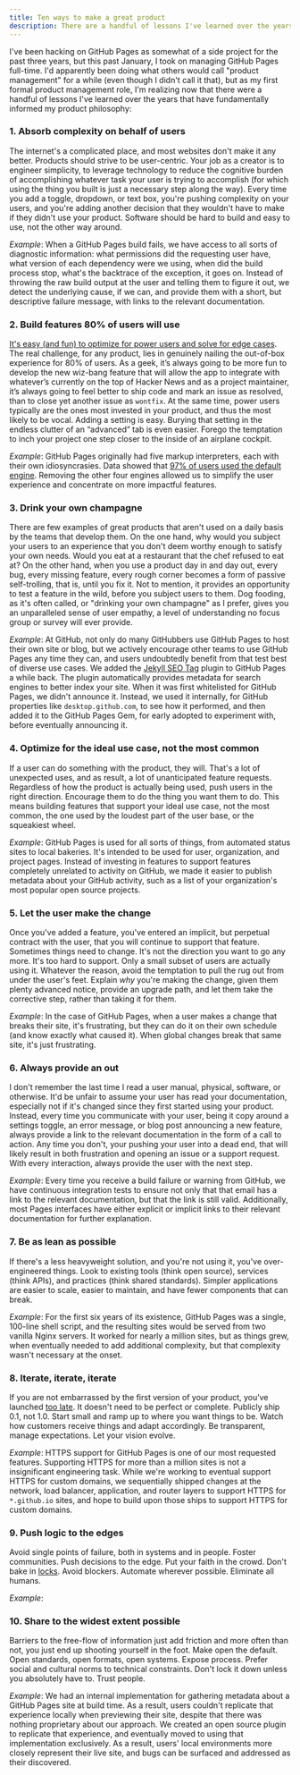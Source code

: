 ```yaml
---
title: Ten ways to make a great product
description: There are a handful of lessons I've learned over the years hacking on GitHub Pages that fundamentally inform my product philosophy
---
```


I've been hacking on GitHub Pages as somewhat of a side project for the past three years, but this past January, I took on managing GitHub Pages full-time. I'd apparently been doing what others would call "product management" for a while (even though I didn't call it that), but as my first formal product management role, I'm realizing now that there were a handful of lessons I've learned over the years that have fundamentally informed my product philosophy:

### 1. Absorb complexity on behalf of users

The internet's a complicated place, and most websites don't make it any better. Products should strive to be user-centric. Your job as a creator is to engineer simplicity, to leverage technology to reduce the cognitive burden of accomplishing whatever task your user is trying to accomplish (for which using the thing you built is just a necessary step along the way). Every time you add a toggle, dropdown, or text box, you're pushing complexity on your users, and you're adding another decision that they wouldn't have to make if they didn't use your product. Software should be hard to build and easy to use, not the other way around.

*Example*: When a GitHub Pages build fails, we have access to all sorts of diagnostic information: what permissions did the requesting user have, what version of each dependency were we using, when did the build process stop, what's the backtrace of the exception, it goes on. Instead of throwing the raw build output at the user and telling them to figure it out, we detect the underlying cause, if we can, and provide them with a short, but descriptive failure message, with links to the relevant documentation.

### 2. Build features 80% of users will use

[It's easy (and fun) to optimize for power users and solve for edge cases](http://ben.balter.com/2016/03/08/optimizing-for-power-users-and-edge-cases/). The real challenge, for any product, lies in genuinely nailing the out-of-box experience for 80% of users. As a geek, it’s always going to be more fun to develop the new wiz-bang feature that will allow the app to integrate with whatever’s currently on the top of Hacker News and as a project maintainer, it’s always going to feel better to ship code and mark an issue as resolved, than to close yet another issue as `wontfix`. At the same time, power users typically are the ones most invested in your product, and thus the most likely to be vocal. Adding a setting is easy. Burying that setting in the endless clutter of an “advanced” tab is even easier. Forego the temptation to inch your project one step closer to the inside of an airplane cockpit.

*Example*: GitHub Pages originally had five markup interpreters, each with their own idiosyncrasies. Data showed that [97% of users used the default engine](https://github.com/blog/2136-a-look-behind-our-decision-to-standardize-on-a-single-markdown-engine-for-github-pages). Removing the other four engines allowed us to simplify the user experience and concentrate on more impactful features.

### 3. Drink your own champagne

There are few examples of great products that aren't used on a daily basis by the teams that develop them. On the one hand, why would you subject your users to an experience that you don't deem worthy enough to satisfy your own needs. Would you eat at a restaurant that the chef refused to eat at? On the other hand, when you use a product day in and day out, every bug, every missing feature, every rough corner becomes a form of passive self-trolling, that is, until you fix it. Not to mention, it provides an opportunity to test a feature in the wild, before you subject users to them. Dog fooding, as it's often called, or "drinking your own champagne" as I prefer, gives you an unparalleled sense of user empathy, a level of understanding no focus group or survey will ever provide.

*Example*: At GitHub, not only do many GitHubbers use GitHub Pages to host their own site or blog, but we actively encourage other teams to use GitHub Pages any time they can, and users undoubtedly benefit from that test best of diverse use cases. We added the [Jekyll SEO Tag](https://github.com/jekyll/jekyll-seo-tag) plugin to GitHub Pages a while back. The plugin automatically provides metadata for search engines to better index your site. When it was first whitelisted for GitHub Pages, we didn't announce it. Instead, we used it internally, for GitHub properties like `desktop.github.com`, to see how it performed, and then added it to the GitHub Pages Gem, for early adopted to experiment with, before eventually announcing it.

### 4. Optimize for the ideal use case, not the most common

If a user can do something with the product, they will. That's a lot of unexpected uses, and as result, a lot of unanticipated feature requests. Regardless of how the product is actually being used, push users in the right direction. Encourage them to do the thing you want them to do. This means building features that support your ideal use case, not the most common, the one used by the loudest part of the user base, or the squeakiest wheel.

*Example*: GitHub Pages is used for all sorts of things, from automated status sites to local bakeries. It's intended to be used for user, organization, and project pages. Instead of investing in features to support features completely unrelated to activity on GitHub, we made it easier to publish metadata about your GitHub activity, such as a list of your organization's most popular open source projects.

### 5. Let the user make the change

Once you've added a feature, you've entered an implicit, but perpetual contract with the user, that you will continue to support that feature. Sometimes things need to change. It's not the direction you want to go any more. It's too hard to support. Only a small subset of users are actually using it. Whatever the reason, avoid the temptation to pull the rug out from under the user's feet. Explain *why* you're making the change, given them plenty advanced notice, provide an upgrade path, and let them take the corrective step, rather than taking it for them.

*Example*: In the case of GitHub Pages, when a user makes a change that breaks their site, it's frustrating, but they can do it on their own schedule (and know exactly what caused it). When global changes break that same site, it's just frustrating.

### 6. Always provide an out

I don't remember the last time I read a user manual, physical, software, or otherwise. It'd be unfair to assume your user has read your documentation, especially not if it's changed since they first started using your product. Instead, every time you communicate with your user, being it copy around a settings toggle, an error message, or blog post announcing a new feature, always provide a link to the relevant documentation in the form of a call to action. Any time you don't, your pushing your user into a dead end, that will likely result in both frustration and opening an issue or a support request. With every interaction, always provide the user with the next step.

*Example*: Every time you receive a build failure or warning from GitHub, we have continuous integration tests to ensure not only that that email has a link to the relevant documentation, but that the link is still valid. Additionally, most Pages interfaces have either explicit or implicit links to their relevant documentation for further explanation.

### 7. Be as lean as possible

If there's a less heavyweight solution, and you're not using it, you've over-engineered things. Look to existing tools (think open source), services (think APIs), and practices (think shared standards). Simpler applications are easier to scale, easier to maintain, and have fewer components that can break.

*Example*: For the first six years of its existence, GitHub Pages was a single, 100-line shell script, and the resulting sites would be served from two vanilla Nginx servers. It worked for nearly a million sites, but as things grew, when eventually needed to add additional complexity, but that complexity wasn't necessary at the onset.

### 8. Iterate, iterate, iterate

If you are not embarrassed by the first version of your product, you’ve launched [too late](http://www.businessinsider.com/the-iterate-fast-and-release-often-philosophy-of-entrepreneurship-2009-11#ixzz2U7lGAS2A). It doesn't need to be perfect or complete. Publicly ship 0.1, not 1.0. Start small and ramp up to where you want things to be. Watch how customers receive things and adapt accordingly. Be transparent, manage expectations. Let your vision evolve.

*Example*: HTTPS support for GitHub Pages is one of our most requested features. Supporting HTTPS for more than a million sites is not a insignificant engineering task. While we're working to eventual support HTTPS for custom domains, we sequentially shipped changes at the network, load balancer, application, and router layers to support HTTPS for `*.github.io` sites, and hope to build upon those ships to support HTTPS for custom domains.

### 9. Push logic to the edges

Avoid single points of failure, both in systems and in people. Foster communities. Push decisions to the edge. Put your faith in the crowd. Don't bake in <a href="http://en.wikipedia.org/wiki/Lock_(computer_science)">locks</a>. Avoid blockers. Automate wherever possible. Eliminate all humans.

*Example*:

### 10. Share to the widest extent possible

Barriers to the free-flow of information just add friction and more often than not, you just end up shooting yourself in the foot. Make open the default. Open standards, open formats, open systems. Expose process. Prefer social and cultural norms to technical constraints. Don't lock it down unless you absolutely have to. Trust people.

*Example*: We had an internal implementation for gathering metadata about a GitHub Pages site at build time. As a result, users couldn't replicate that experience locally when previewing their site, despite that there was nothing proprietary about our approach. We created an open source plugin to replicate that experience, and eventually moved to using that implementation exclusively. As a result, users' local environments more closely represent their live site, and bugs can be surfaced and addressed as their discovered.

